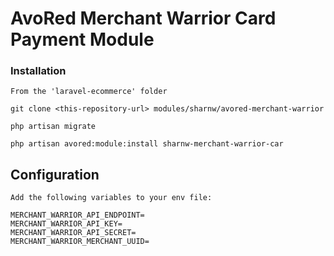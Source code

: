 # AvoRed Merchant Warrior Card Payment Module

### Installation

	From the 'laravel-ecommerce' folder
	
	git clone <this-repository-url> modules/sharnw/avored-merchant-warrior

	php artisan migrate

	php artisan avored:module:install sharnw-merchant-warrior-car

## Configuration

	Add the following variables to your env file:

	MERCHANT_WARRIOR_API_ENDPOINT=
	MERCHANT_WARRIOR_API_KEY=
	MERCHANT_WARRIOR_API_SECRET=
	MERCHANT_WARRIOR_MERCHANT_UUID=
